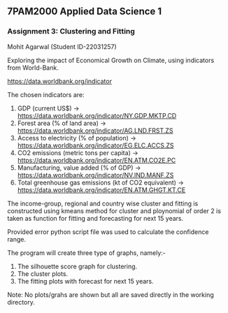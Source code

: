 <h2>7PAM2000 Applied Data Science 1</h1>
<h3>Assignment 3: Clustering and Fitting</h3>
Mohit Agarwal (Student ID-22031257)

Exploring the impact of Economical Growth on Climate, using indicators
from World-Bank.

https://data.worldbank.org/indicator

The chosen indicators are:
1. GDP (current US$)
    -> https://data.worldbank.org/indicator/NY.GDP.MKTP.CD
2. Forest area (% of land area) 
    -> https://data.worldbank.org/indicator/AG.LND.FRST.ZS
3. Access to electricity (% of population)
    -> https://data.worldbank.org/indicator/EG.ELC.ACCS.ZS
4. CO2 emissions (metric tons per capita)
    -> https://data.worldbank.org/indicator/EN.ATM.CO2E.PC
5. Manufacturing, value added (% of GDP)
    -> https://data.worldbank.org/indicator/NV.IND.MANF.ZS
6. Total greenhouse gas emissions (kt of CO2 equivalent)
    -> https://data.worldbank.org/indicator/EN.ATM.GHGT.KT.CE

The income-group, regional and country wise cluster and fitting is
constructed using kmeans method for cluster and ploynomial of order 2
is taken as function for fitting and forecasting for next 15 years.

Provided error python script file was used to calculate the confidence range.

The program will create three type of graphs, namely:-
1. The silhouette score graph for clustering.
2. The cluster plots.
3. The fitting plots with forecast for next 15 years.

Note: 
No plots/grahs are shown but all are saved directly in the working directory.

